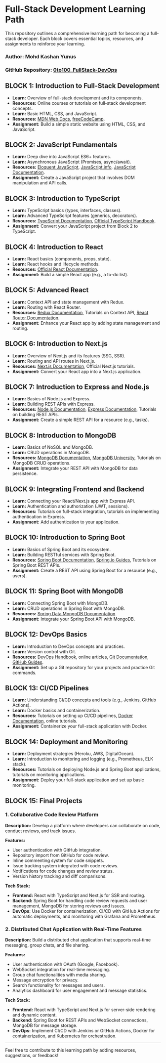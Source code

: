# Full-Stack Development Learning Path

This repository outlines a comprehensive learning path for becoming a full-stack developer. Each block covers essential topics, resources, and assignments to reinforce your learning.

### Author: Mohd Kashan Yunus  
### GitHub Repository: [0to100_FullStack-DevOps](https://github.com/kashan16/0to100_FullStack-DevOps.git)

## BLOCK 1: Introduction to Full-Stack Development
- **Learn:** Overview of full-stack development and its components.
- **Resources:** Online courses or tutorials on full-stack development concepts.
- **Learn:** Basic HTML, CSS, and JavaScript.
- **Resources:** [MDN Web Docs](https://developer.mozilla.org), [freeCodeCamp](https://www.freecodecamp.org).
- **Assignment:** Build a simple static website using HTML, CSS, and JavaScript.

## BLOCK 2: JavaScript Fundamentals
- **Learn:** Deep dive into JavaScript ES6+ features.
- **Learn:** Asynchronous JavaScript (Promises, async/await).
- **Resources:** [Eloquent JavaScript](https://eloquentjavascript.net), [JavaScript.info](https://javascript.info), [JavaScript Documentation](https://developer.mozilla.org/en-US/docs/Web/JavaScript).
- **Assignment:** Create a JavaScript project that involves DOM manipulation and API calls.

## BLOCK 3: Introduction to TypeScript
- **Learn:** TypeScript basics (types, interfaces, classes).
- **Learn:** Advanced TypeScript features (generics, decorators).
- **Resources:** [TypeScript Documentation](https://www.typescriptlang.org/docs/), [Official TypeScript Handbook](https://www.typescriptlang.org/docs/handbook/intro.html).
- **Assignment:** Convert your JavaScript project from Block 2 to TypeScript.

## BLOCK 4: Introduction to React
- **Learn:** React basics (components, props, state).
- **Learn:** React hooks and lifecycle methods.
- **Resources:** [Official React Documentation](https://reactjs.org/docs/getting-started.html).
- **Assignment:** Build a simple React app (e.g., a to-do list).

## BLOCK 5: Advanced React
- **Learn:** Context API and state management with Redux.
- **Learn:** Routing with React Router.
- **Resources:** [Redux Documentation](https://redux.js.org/introduction/getting-started), Tutorials on Context API, [React Router Documentation](https://reactrouter.com/).
- **Assignment:** Enhance your React app by adding state management and routing.

## BLOCK 6: Introduction to Next.js
- **Learn:** Overview of Next.js and its features (SSG, SSR).
- **Learn:** Routing and API routes in Next.js.
- **Resources:** [Next.js Documentation](https://nextjs.org/docs), Official Next.js tutorials.
- **Assignment:** Convert your React app into a Next.js application.

## BLOCK 7: Introduction to Express and Node.js
- **Learn:** Basics of Node.js and Express.
- **Learn:** Building REST APIs with Express.
- **Resources:** [Node.js Documentation](https://nodejs.org/en/docs/), [Express Documentation](https://expressjs.com/), Tutorials on building REST APIs.
- **Assignment:** Create a simple REST API for a resource (e.g., tasks).

## BLOCK 8: Introduction to MongoDB
- **Learn:** Basics of NoSQL and MongoDB.
- **Learn:** CRUD operations in MongoDB.
- **Resources:** [MongoDB Documentation](https://docs.mongodb.com/), [MongoDB University](https://university.mongodb.com/), Tutorials on MongoDB CRUD operations.
- **Assignment:** Integrate your REST API with MongoDB for data persistence.

## BLOCK 9: Integrating Frontend and Backend
- **Learn:** Connecting your React/Next.js app with Express API.
- **Learn:** Authentication and authorization (JWT, sessions).
- **Resources:** Tutorials on full-stack integration, tutorials on implementing authentication in Express.
- **Assignment:** Add authentication to your application.

## BLOCK 10: Introduction to Spring Boot
- **Learn:** Basics of Spring Boot and its ecosystem.
- **Learn:** Building RESTful services with Spring Boot.
- **Resources:** [Spring Boot Documentation](https://spring.io/projects/spring-boot), [Spring.io Guides](https://spring.io/guides), Tutorials on Spring Boot REST APIs.
- **Assignment:** Create a REST API using Spring Boot for a resource (e.g., users).

## BLOCK 11: Spring Boot with MongoDB
- **Learn:** Connecting Spring Boot with MongoDB.
- **Learn:** CRUD operations in Spring Boot with MongoDB.
- **Resources:** [Spring Data MongoDB Documentation](https://docs.spring.io/spring-data/mongodb/docs/current/reference/html/#).
- **Assignment:** Integrate your Spring Boot API with MongoDB.

## BLOCK 12: DevOps Basics
- **Learn:** Introduction to DevOps concepts and practices.
- **Learn:** Version control with Git.
- **Resources:** [DevOps Handbook](https://www.amazon.com/DevOps-Handbook-Technology-Transforming-Delivery/dp/1942788001), online articles, [Git Documentation](https://git-scm.com/doc), [GitHub Guides](https://guides.github.com/).
- **Assignment:** Set up a Git repository for your projects and practice Git commands.

## BLOCK 13: CI/CD Pipelines
- **Learn:** Understanding CI/CD concepts and tools (e.g., Jenkins, GitHub Actions).
- **Learn:** Docker basics and containerization.
- **Resources:** Tutorials on setting up CI/CD pipelines, [Docker Documentation](https://docs.docker.com/), online tutorials.
- **Assignment:** Containerize your full-stack application with Docker.

## BLOCK 14: Deployment and Monitoring
- **Learn:** Deployment strategies (Heroku, AWS, DigitalOcean).
- **Learn:** Introduction to monitoring and logging (e.g., Prometheus, ELK stack).
- **Resources:** Tutorials on deploying Node.js and Spring Boot applications, tutorials on monitoring applications.
- **Assignment:** Deploy your full-stack application and set up basic monitoring.

## BLOCK 15: Final Projects

### 1. Collaborative Code Review Platform
**Description:** Develop a platform where developers can collaborate on code, conduct reviews, and track issues.

**Features:**
- User authentication with GitHub integration.
- Repository import from GitHub for code review.
- Inline commenting system for code snippets.
- Issue tracking system integrated with code reviews.
- Notifications for code changes and review status.
- Version history tracking and diff comparisons.

**Tech Stack:**
- **Frontend:** React with TypeScript and Next.js for SSR and routing.
- **Backend:** Spring Boot for handling code review requests and user management, MongoDB for storing reviews and issues.
- **DevOps:** Use Docker for containerization, CI/CD with GitHub Actions for automatic deployments, and monitoring with Grafana and Prometheus.

### 2. Distributed Chat Application with Real-Time Features
**Description:** Build a distributed chat application that supports real-time messaging, group chats, and file sharing.

**Features:**
- User authentication with OAuth (Google, Facebook).
- WebSocket integration for real-time messaging.
- Group chat functionalities with media sharing.
- Message encryption for privacy.
- Search functionality for messages and users.
- Analytics dashboard for user engagement and message statistics.

**Tech Stack:**
- **Frontend:** React with TypeScript and Next.js for server-side rendering and dynamic content.
- **Backend:** Spring Boot for REST APIs and WebSocket connections, MongoDB for message storage.
- **DevOps:** Implement CI/CD with Jenkins or GitHub Actions, Docker for containerization, and Kubernetes for orchestration.

---

Feel free to contribute to this learning path by adding resources, suggestions, or feedback!

